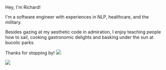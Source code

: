 Hey, I'm Richard!

I'm a software engineer with experiences in NLP, healthcare, and the military. 

Besides gazing at my aesthetic code in admiration, I enjoy teaching people how to sail, cooking gastronomic delights and basking under the sun at bucolic parks. 

Thanks for stopping by!
![]([https://github.com/Your_Repository_Name/Your_GIF_Name.gif](https://gifdb.com/gif/cute-pikachu-squishing-his-chubby-cheeks-njvvhhfevt86cwwh.html))

![](https://komarev.com/ghpvc/?username=richardyoungdev)




<!---
richardyoungdev/richardyoungdev is a ✨ special ✨ repository because its `README.md` (this file) appears on your GitHub profile.
You can click the Preview link to take a look at your changes.
--->
